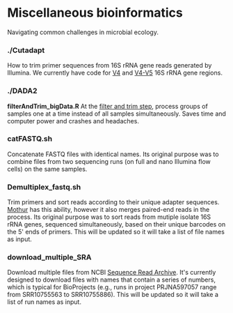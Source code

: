 # Miscellaneous bioinformatics

Navigating common challenges in microbial ecology.

### ./Cutadapt
How to trim primer sequences from 16S rRNA gene reads generated by Illumina. We currently have code for [V4](https://www.nature.com/articles/ismej20128) and [V4-V5](https://www.ncbi.nlm.nih.gov/pmc/articles/PMC2909393/) 16S rRNA gene regions.


### ./DADA2
<b>filterAndTrim_bigData.R</b>
At the [filter and trim step](https://benjjneb.github.io/dada2/tutorial.html), process groups of samples one at a time instead of all samples simultaneously. Saves time and computer power and crashes and headaches.


### catFASTQ.sh
Concatenate FASTQ files with identical names. Its original purpose was to combine files from two sequencing runs (on full and nano Illumina flow cells) on the same samples. 


### Demultiplex_fastq.sh
Trim primers and sort reads according to their unique adapter sequences. [Mothur](https://mothur.org/wiki/make.contigs/) has this ability, however it also merges paired-end reads in the process. Its original purpose was to sort reads from mutiple isolate 16S rRNA genes, sequenced simultaneously, based on their unique barcodes on the 5' ends of primers. This will be updated so it will take a list of file names as input.


### download_multiple_SRA
Download multiple files from NCBI [Sequence Read Archive](https://www.ncbi.nlm.nih.gov/sra). It's currently designed to download files with names that contain a series of numbers, which is typical for BioProjects (e.g., runs in project PRJNA597057 range from SRR10755563 to SRR10755886). This will be updated so it will take a list of run names as input.
